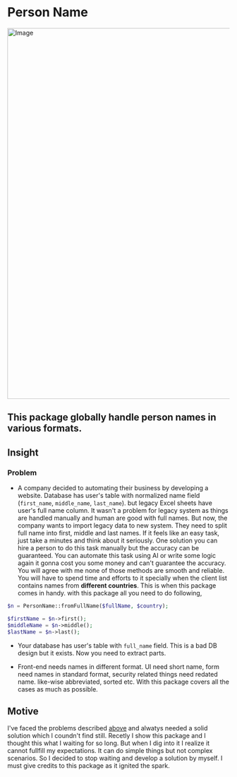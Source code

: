 # Person Name

<img src="https://github.com/user-attachments/assets/ef6088e7-4de5-45c2-b804-0c46b27c918e" width="840" alt="Image"/>

## This package globally handle person names in various formats.

## Insight

### Problem

- A company decided to automating their business by developing a website. Database has user's table with normalized name field (`first_name`, `middle_name`, `last_name`).
  but legacy Excel sheets have user's full name column. It wasn't a problem for legacy system as things are handled manually and human are good with full names.
  But now, the company wants to import legacy data to new system. They need to split full name into first, middle and last names.
  If it feels like an easy task, just take a minutes and think about it seriously. One solution you can hire a person to do this task manually but
  the accuracy can be guaranteed. You can automate this task using AI or write some logic again it gonna cost you some money and can't guarantee the accuracy.
  You will agree with me none of those methods are smooth and reliable. You will have to spend time and efforts to it specially when the client list 
  contains names from **different countries**. This is when this package comes in handy. with this package all you need to do following,
```php
$n = PersonName::fromFullName($fullName, $country);

$firstName = $n->first();
$middleName = $n->middle();
$lastName = $n->last();
```
  
- Your database has user's table with `full_name` field. This is a bad DB design but it exists. Now you need to extract parts.

- Front-end needs names in different format. UI need short name, form need names in standard format, security related things need redated name.
  like-wise abbreviated, sorted etc. With this package covers all the cases as much as possible.

## Motive
 I've faced the problems described [above](#problem) and alwatys needed a solid solution which I coundn't find still. Recetly I show this package
and I thought this what I waiting for so long. But when I dig into it I realize it cannot fullfill my expectations. It can do simple things but not complex 
scenarios. So I decided to stop waiting and develop a solution by myself. I must give credits to this package as it ignited the spark.


